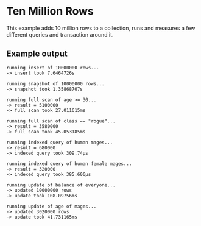 # Ten Million Rows

This example adds 10 million rows to a collection, runs and measures a few different queries and transaction around it.

## Example output

```
running insert of 10000000 rows...
-> insert took 7.6464726s

running snapshot of 10000000 rows...
-> snapshot took 1.35868707s

running full scan of age >= 30...
-> result = 5100000
-> full scan took 27.011615ms

running full scan of class == "rogue"...
-> result = 3580000
-> full scan took 45.053185ms

running indexed query of human mages...
-> result = 680000
-> indexed query took 309.74µs

running indexed query of human female mages...
-> result = 320000
-> indexed query took 385.606µs

running update of balance of everyone...
-> updated 10000000 rows
-> update took 108.09756ms

running update of age of mages...
-> updated 3020000 rows
-> update took 41.731165ms
```
